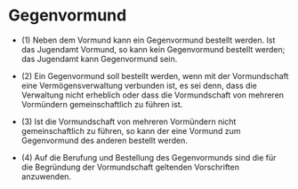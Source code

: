 # Gegenvormund

- (1) Neben dem Vormund kann ein Gegenvormund bestellt werden. Ist das Jugendamt Vormund, so kann kein Gegenvormund bestellt werden; das Jugendamt kann Gegenvormund sein.

- (2) Ein Gegenvormund soll bestellt werden, wenn mit der Vormundschaft eine Vermögensverwaltung verbunden ist, es sei denn, dass die Verwaltung nicht erheblich oder dass die Vormundschaft von mehreren Vormündern gemeinschaftlich zu führen ist.

- (3) Ist die Vormundschaft von mehreren Vormündern nicht gemeinschaftlich zu führen, so kann der eine Vormund zum Gegenvormund des anderen bestellt werden.

- (4) Auf die Berufung und Bestellung des Gegenvormunds sind die für die Begründung der Vormundschaft geltenden Vorschriften anzuwenden.

